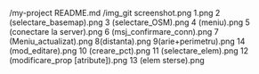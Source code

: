 /my-project
    README.md
    /img_git
        screenshot.png
        1.png
        2 (selectare_basemap).png
        3 (selectare_OSM).png
        4 (meniu).png
        5 (conectare la server).png
        6 (msj_confirmare_conn).png
        7 (Meniu_actualizat).png
        8(distanta).png
        9(arie+perimetru).png
        14 (mod_editare).png
        10 (creare_pct).png
        11 (selectare_elem).png
        12 (modificare_prop [atribute]).png
        13 (elem sterse).png
